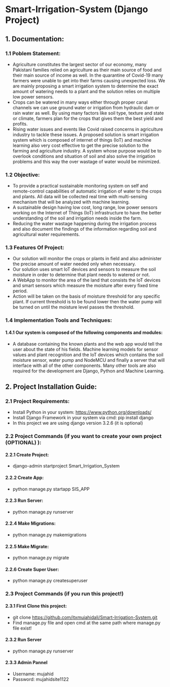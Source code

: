 # Smart-Irrigation-System (Django Project)

## 1. Documentation:
### 1.1 Poblem Statement:
- Agriculture constitutes the largest sector of our economy, many Pakistani families relied on
agriculture as their main source of food and their main source of income as well. In the quarantine
of Covid-19 many farmers were unable to get into their farms causing unexpected loss. We are
mainly proposing a smart irrigation system to determine the exact amount of watering needs to a
plant and the solution relies on multiple low power sensors.
- Crops can be watered in many ways either through proper canal channels we can use
ground water or irrigation from hydraulic dam or rain water as well. By using many factors
like soil type, texture and state or climate, farmers plan for the crops that gives them the
best yield and profits.
- Rising water issues and events like Covid raised concerns in agriculture industry to tackle
these issues. A proposed solution is smart irrigation system which is composed of internet
of things (IoT) and machine learning also very cost effective to get the precise solution to
the farming and agriculture industry. A system whose purpose would be to overlook
conditions and situation of soil and also solve the irrigation problems and this way the over
wastage of water would be minimized.

### 1.2 Objective:
- To provide a practical sustainable monitoring system on self and remote-control
capabilities of automatic irrigation of water to the crops and plants. All data will be
collected real time with multi-sensing mechanism that will be analyzed with machine
learning.
- A sustainable design having low cost, long range, low power sensors working on the
Internet of Things (IoT) infrastructure to have the better understanding of the soil and
irrigation needs inside the farm.
- Reducing the water wastage happening during the irrigation process and also document the
findings of the information regarding soil and agricultural water requirements.

### 1.3 Features Of Project:
- Our solution will monitor the crops or plants in field and also administer the precise
amount of water needed only when necessary.
- Our solution uses smart IoT devices and sensors to measure the soil moisture in order to
determine that plant needs to watered or not.
- A WebApp to monitor the area of the land that consists the IoT devices and smart sensors
which measure the moisture after every fixed time period.
- Action will be taken on the basis of moisture threshold for any specific plant. If current
threshold is to be found lower then the water pump will be turned on until the moisture
level passes the threshold.

### 1.4 Implementation Tools and Techniques:
#### 1.4.1 Our system is composed of the following components and modules:
- A database containing the known plants and the web app would tell the user about the state
of his fields. Machine learning models for sensor values and plant recognition and the IoT
devices which contains the soil moisture sensor, water pump and NodeMCU and finally a
server that will interface with all of the other components. Many other tools are also
required for the development are Django, Python and Machine Learning.

## 2. Project Installation Guide:
### 2.1 Project Requirements:
- Install Python in your system: https://www.python.org/downloads/
- Install Django Framework in your system via cmd: pip install django
- In this project we are using django version 3.2.6 (it is optional)

### 2.2 Project Commands (if you want to create your own project (OPTIONAL) ):
#### 2.2.1 Create Project:
- django-admin startproject Smart_Irrigation_System
#### 2.2.2 Create App:
- python manage.py startapp SIS_APP
#### 2.2.3 Run Server:
- python manage.py runserver
#### 2.2.4 Make Migrations:
- python manage.py makemigrations
#### 2.2.5 Make Migrate:
- python manage.py migrate
#### 2.2.6 Create Super User:
- python manage.py createsuperuser

### 2.3 Project Commands (if you run this project!)
#### 2.3.1 First Clone this project:
- git clone https://github.com/itxmujahidali/Smart-Irrigation-System.git
- Find manage.py file and open cmd at the same path where manage.py file exist!
#### 2.3.2 Run Server
- python manage.py runserver
#### 2.3.3 Admin Pannel
- Username: mujahid
- Password: mujahidsite1122
